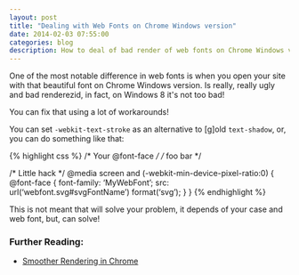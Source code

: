 ```yaml
---
layout: post
title: "Dealing with Web Fonts on Chrome Windows version"
date: 2014-02-03 07:55:00
categories: blog
description: How to deal of bad render of web fonts on Chrome Windows version
---
```


One of the most notable difference in web fonts is when you open your site with that beautiful font on Chrome Windows version. Is really, really ugly and bad renderezid, in fact, on Windows 8 it's not too bad!

You can fix that using a lot of workarounds!

You can set `-webkit-text-stroke` as an alternative to [g]old `text-shadow`, or, you can do something like that:

{% highlight css %}
/* Your @font-face */
/* foo bar */

/* Little hack */
@media screen and (-webkit-min-device-pixel-ratio:0) {
  @font-face {
      font-family: ‘MyWebFont’;
      src: url(‘webfont.svg#svgFontName’) format(‘svg’);
  }
}
{% endhighlight %}

This is not meant that will solve your problem, it depends of your case and web font, but, can solve!

### Further Reading:

* <a href="http://www.fontspring.com/blog/smoother-rendering-in-chrome-update" target="_blank">Smoother Rendering in Chrome</a>